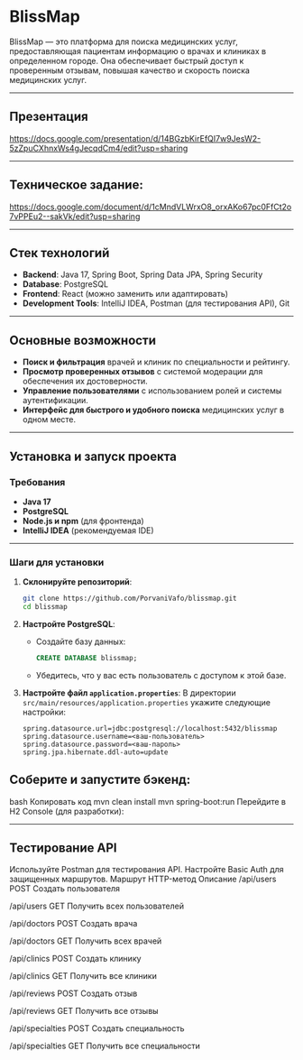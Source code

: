 # BlissMap

BlissMap — это платформа для поиска медицинских услуг, предоставляющая пациентам информацию о врачах и клиниках в определенном городе. Она обеспечивает быстрый доступ к проверенным отзывам, повышая качество и скорость поиска медицинских услуг.

---

## Презентация
https://docs.google.com/presentation/d/14BGzbKirEfQI7w9JesW2-5zZpuCXhnxWs4gJecqdCm4/edit?usp=sharing

---

## Техническое задание:
https://docs.google.com/document/d/1cMndVLWrxO8_orxAKo67pc0FfCt2o7vPPEu2--sakVk/edit?usp=sharing

---

## Стек технологий

- **Backend**: Java 17, Spring Boot, Spring Data JPA, Spring Security
- **Database**: PostgreSQL
- **Frontend**: React (можно заменить или адаптировать)
- **Development Tools**: IntelliJ IDEA, Postman (для тестирования API), Git

---

## Основные возможности

- **Поиск и фильтрация** врачей и клиник по специальности и рейтингу.
- **Просмотр проверенных отзывов** с системой модерации для обеспечения их достоверности.
- **Управление пользователями** с использованием ролей и системы аутентификации.
- **Интерфейс для быстрого и удобного поиска** медицинских услуг в одном месте.

---

## Установка и запуск проекта

### Требования

- **Java 17**
- **PostgreSQL**
- **Node.js и npm** (для фронтенда)
- **IntelliJ IDEA** (рекомендуемая IDE)

---

### Шаги для установки

1. **Склонируйте репозиторий**:

    ```bash
    git clone https://github.com/PorvaniVafo/blissmap.git
    cd blissmap
    ```

2. **Настройте PostgreSQL**:
   - Создайте базу данных:
     ```sql
     CREATE DATABASE blissmap;
     ```
   - Убедитесь, что у вас есть пользователь с доступом к этой базе.

3. **Настройте файл `application.properties`**:
   В директории `src/main/resources/application.properties` укажите следующие настройки:
   ```properties
   spring.datasource.url=jdbc:postgresql://localhost:5432/blissmap
   spring.datasource.username=<ваш-пользователь>
   spring.datasource.password=<ваш-пароль>
   spring.jpa.hibernate.ddl-auto=update
   
## Соберите и запустите бэкенд:

bash
Копировать код
mvn clean install
mvn spring-boot:run
Перейдите в H2 Console (для разработки):

---

## Тестирование API
Используйте Postman для тестирования API. Настройте Basic Auth для защищенных маршрутов.
Маршрут	HTTP-метод	Описание
/api/users	POST	Создать пользователя

/api/users	GET	Получить всех пользователей

/api/doctors	POST	Создать врача

/api/doctors	GET	Получить всех врачей

/api/clinics	POST	Создать клинику

/api/clinics	GET	Получить все клиники

/api/reviews	POST	Создать отзыв

/api/reviews	GET	Получить все отзывы

/api/specialties	POST	Создать специальность

/api/specialties	GET	Получить все специальности

